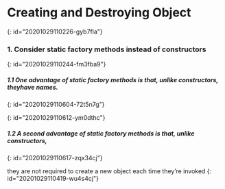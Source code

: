 # Creating and Destroying Object
{: id="20201029110226-gyb7fla"}

### 1. Consider static factory methods instead of constructors
{: id="20201029110244-fm3fba9"}

##### 1.1 One advantage of static factory methods is that, unlike constructors, theyhave names.
{: id="20201029110604-72t5n7g"}

{: id="20201029110612-ym0dthc"}

##### 1.2 A second advantage of static factory methods is that, unlike constructors,
{: id="20201029110617-zqx34cj"}

they are not required to create a new object each time they’re invoked
{: id="20201029110419-wu4s4cj"}
